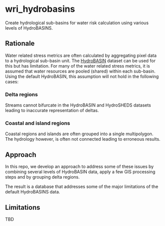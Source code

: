 # wri_hydrobasins
Create hydrological sub-basins for water risk calculation using various levels of HydroBASINS.

## Rationale 

Water related stress metrics are often calculated by aggregating pixel data to a hydrological sub-basin unit. The [HydroBASIN](https://hydrosheds.org/images/inpages/HydroBASINS_TechDoc_v1c.pdf) dataset can be used for this but has limitation. For many of the water related stress metrics, it is assumed that water resources are pooled (shared) within each sub-basin. Using the default HydroBASIN, this assumption will not hold in the following cases:

### Delta regions
Streams cannot bifurcate in the HydroBASIN and HydroSHEDS datasets leading to inaccurate representation of deltas.

### Coastal and island regions 
Coastal regions and islands are often grouped into a single multipolygon. The hydrology however, is often not connected leading to erroneous results. 

## Approach 

In this repo, we develop an approach to address some of these issues by combining several levels of HydroBASIN data, apply a few GIS processing steps and by grouping delta regions. 

The result is a database that addresses some of the major limitations of the default HydroBASINS data. 

## Limitations

TBD
